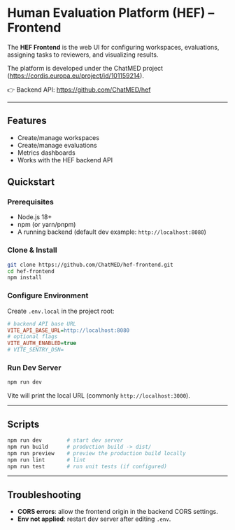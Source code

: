 # Human Evaluation Platform (HEF) – Frontend

The **HEF Frontend** is the web UI for configuring workspaces, evaluations,
assigning tasks to reviewers, and visualizing results.

The platform is developed under the ChatMED project (https://cordis.europa.eu/project/id/101159214).

👉 Backend API: https://github.com/ChatMED/hef

---

## Features

- Create/manage workspaces
- Create/manage evaluations
- Metrics dashboards
- Works with the HEF backend API

## Quickstart

### Prerequisites

- Node.js 18+
- npm (or yarn/pnpm)
- A running backend (default dev example: `http://localhost:8080`)

### Clone & Install

```bash
git clone https://github.com/ChatMED/hef-frontend.git
cd hef-frontend
npm install
```

### Configure Environment

Create `.env.local` in the project root:

```ini
# backend API base URL
VITE_API_BASE_URL=http://localhost:8080
# optional flags
VITE_AUTH_ENABLED=true
# VITE_SENTRY_DSN=
```

### Run Dev Server

```bash
npm run dev
```

Vite will print the local URL (commonly `http://localhost:3000`).

---

## Scripts

```bash
npm run dev        # start dev server
npm run build      # production build -> dist/
npm run preview    # preview the production build locally
npm run lint       # lint
npm run test       # run unit tests (if configured)
```

---

## Troubleshooting

- **CORS errors**: allow the frontend origin in the backend CORS settings.
- **Env not applied**: restart dev server after editing `.env`.

